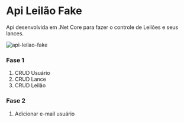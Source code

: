# Api Leilão Fake
Api desenvolvida em .Net Core para fazer o controle de Leilões e seus lances.

![api-leilao-fake](https://user-images.githubusercontent.com/24979597/96293315-ee3c5180-0fc0-11eb-9401-36638b80f3be.gif)

### Fase 1
1. CRUD Usuário
2. CRUD Lance
3. CRUD Leilão

### Fase 2
1. Adicionar e-mail usuário

